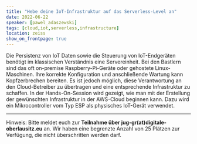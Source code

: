 ```yaml
---
title: "Hebe deine IoT-Infrastruktur auf das Serverless-Level an"
date: 2022-06-22
speaker: [pawel_adaszewski]
tags: [cloud,iot,serverless,infrastructure]
location: zeiss
show_on_frontpage: true
---
```


Die Persistenz von IoT Daten sowie die Steuerung von IoT-Endgeräten benötigt im klassischen Verständnis eine Servereinheit. Bei den Bastlern sind das oft on-premise Raspberry-Pi-Geräte oder gehostete Linux-Maschinen. Ihre korrekte Konfiguration und anschließende Wartung kann Kopfzerbrechen bereiten. Es ist jedoch möglich, diese Verantwortung an den Cloud-Betreiber zu übertragen und eine entsprechende Infrastruktur zu schaffen. In der Hands-On-Session wird gezeigt, wie man mit der Erstellung der gewünschten Infrastruktur in der AWS-Cloud beginnen kann. Dazu wird ein Mikrocontroller vom Typ ESP als physisches IoT-Gerät verwendet.

---

Hinweis: Bitte meldet euch zur **Teilnahme über jug-gr(at)digitale-oberlausitz.eu** an. Wir haben eine begrenzte Anzahl von 25 Plätzen zur Verfügung, die nicht überschritten werden darf.
